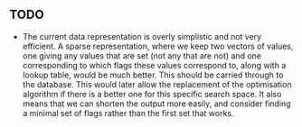 ## TODO
* The current data representation is overly simplistic and not very
  efficient.  A sparse representation, where we keep two vectors of values, one giving any values that are set (not any that are not) and one corresponding to which flags these values correspond to, along with a lookup table, would be much better.  This should be carried through to the database.  This would later allow the replacement of the optimisation algorithm if there is a better one for this specific search space.  It also means that we can shorten the output more easily, and consider finding a minimal set of flags rather than the first set that works.

